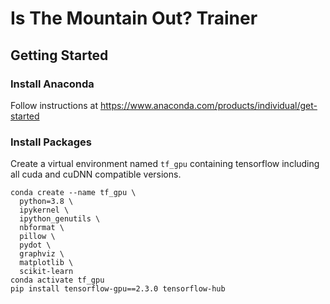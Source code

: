 # Is The Mountain Out? Trainer

## Getting Started

### Install Anaconda

Follow instructions at https://www.anaconda.com/products/individual/get-started

### Install Packages

Create a virtual environment named `tf_gpu` containing tensorflow including all cuda and cuDNN compatible versions.

```
conda create --name tf_gpu \
  python=3.8 \
  ipykernel \
  ipython_genutils \
  nbformat \
  pillow \
  pydot \
  graphviz \
  matplotlib \
  scikit-learn
conda activate tf_gpu
pip install tensorflow-gpu==2.3.0 tensorflow-hub
```
